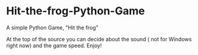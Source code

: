 # Hit-the-frog-Python-Game
A simple Python Game, "Hit the frog"

At the top of the source you can decide about the sound ( not for Windows right now) and the game speed.
Enjoy!

